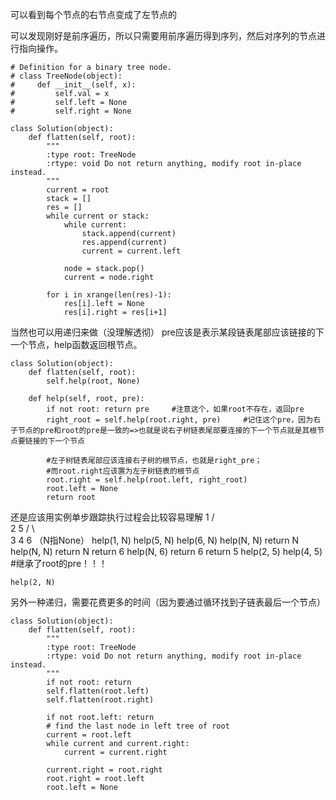 可以看到每个节点的右节点变成了左节点的

可以发现刚好是前序遍历，所以只需要用前序遍历得到序列，然后对序列的节点进行指向操作。
```
# Definition for a binary tree node.
# class TreeNode(object):
#     def __init__(self, x):
#         self.val = x
#         self.left = None
#         self.right = None

class Solution(object):
    def flatten(self, root):
        """
        :type root: TreeNode
        :rtype: void Do not return anything, modify root in-place instead.
        """
        current = root
        stack = []
        res = []
        while current or stack:
            while current:
                stack.append(current)
                res.append(current)
                current = current.left

            node = stack.pop()
            current = node.right

        for i in xrange(len(res)-1):
            res[i].left = None
            res[i].right = res[i+1]
```

当然也可以用递归来做（没理解透彻）
pre应该是表示某段链表尾部应该链接的下一个节点，help函数返回根节点。
```
class Solution(object):
    def flatten(self, root):
        self.help(root, None)

    def help(self, root, pre):
        if not root: return pre     #注意这个，如果root不存在，返回pre
        right_root = self.help(root.right, pre)     #记住这个pre，因为右子节点的pre和root的pre是一致的=>也就是说右子树链表尾部要连接的下一个节点就是其根节点要链接的下一个节点

        #左子树链表尾部应该连接右子树的根节点，也就是right_pre；
        #而root.right应该置为左子树链表的根节点
        root.right = self.help(root.left, right_root)
        root.left = None
        return root
```
还是应该用实例单步跟踪执行过程会比较容易理解
1
/ \
2   5
/ \   \
3   4   6
（N指None）
help(1, N)
    help(5, N)
        help(6, N)
            help(N, N) return N
            help(N, N) return N
            return 6
        help(N, 6) return 6
        return 5
    help(2, 5)
        help(4, 5)  #继承了root的pre！！！


    help(2, N)




另外一种递归，需要花费更多的时间（因为要通过循环找到子链表最后一个节点）
```
class Solution(object):
    def flatten(self, root):
        """
        :type root: TreeNode
        :rtype: void Do not return anything, modify root in-place instead.
        """
        if not root: return
        self.flatten(root.left)
        self.flatten(root.right)

        if not root.left: return
        # find the last node in left tree of root
        current = root.left
        while current and current.right:
            current = current.right

        current.right = root.right
        root.right = root.left
        root.left = None
```
